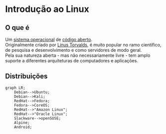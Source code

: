 # Introdução ao Linux

## O que é

Um [sistema operacional](https://pt.wikipedia.org/wiki/Sistema_operativo) de [código aberto](https://pt.wikipedia.org/wiki/Código_aberto).<br />
Originalmente criado por [Linus Torvalds](https://pt.wikipedia.org/wiki/Linus_Torvalds), é muito popular no ramo científico, de pesquisa e desenvolvimento e como servidores de modo geral.<br />
Pela sua natureza aberta - mas não necessariamente livre - tem amplo suporte a diferentes arquiteturas de computadores e aplicações.


## Distribuições

```mermaid
graph LR;
    Debian-->Ubuntu;
    Debian-->Kali;
    RedHat-->Fedora;
    Fedora-->CoreOS;
    RedHat-->"Amazon Linux";
    RedHat-->"Oracle Linux";
    Slackware-->openSUSE;
    Alpine;
    Android;
```